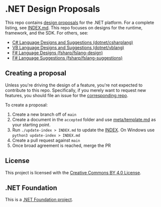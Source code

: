 # .NET Design Proposals

This repo contains [design proposals](meta/proposals.md) for the .NET platform. For a complete listing, see [INDEX.md](INDEX.md).
This repo focuses on designs for the runtime, framework, and the SDK. For others, see:

* [C# Language Designs and Suggestions (dotnet/csharplang)](https://github.com/dotnet/csharplang)
* [VB Language Designs and Suggestions (dotnet/vblang)](https://github.com/dotnet/vblang)
* [F# Language Designs (fsharp/fslang-design)](https://github.com/fsharp/fslang-design)
* [F# Language Suggestions (fsharp/fslang-suggestions)](https://github.com/fsharp/fslang-suggestions)

## Creating a proposal

Unless you're driving the design of a feature, you're not expected to contribute
to this repo. Specifically, if you merely want to request new features, you
should file an issue for the [corresponding repo](https://github.com/dotnet/core/blob/master/Documentation/core-repos.md).

To create a proposal:

1. Create a new branch off of `main`
2. Create a document in the `accepted` folder and use [meta/template.md](meta/template.md) as your
   starting point.
3. Run `./update-index > INDEX.md` to update the [INDEX](INDEX.md).  On Windows use `python3 update-index > INDEX.md`
4. Create a pull request against `main`
5. Once broad agreement is reached, merge the PR

## License

This project is licensed with the [Creative Commons BY 4.0 License](LICENSE).

## .NET Foundation

This is a [.NET Foundation project](https://dotnetfoundation.org/projects).
